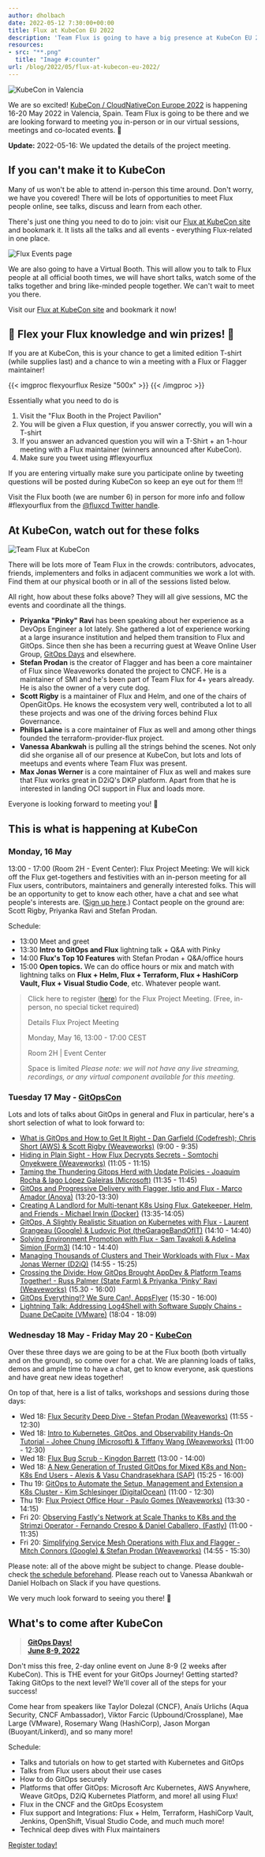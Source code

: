 ```yaml
---
author: dholbach
date: 2022-05-12 7:30:00+00:00
title: Flux at KubeCon EU 2022
description: 'Team Flux is going to have a big presence at KubeCon EU 2022. We very much look forward to meeting you in-person in Valencia and online. Find all the relevant information in here: who to meet there, all the relevant talks and events, prizes and more. The Flux community is coming together again!' 
resources:
- src: "**.png"
  title: "Image #:counter"
url: /blog/2022/05/flux-at-kubecon-eu-2022/
---
```


![KubeCon in Valencia](kubecon-featured.png)

We are so excited! [KubeCon / CloudNativeCon Europe
2022](https://events.linuxfoundation.org/kubecon-cloudnativecon-europe/)
is happening 16-20 May 2022 in Valencia, Spain. Team Flux is going to be
there and we are looking forward to meeting you in-person or in our
virtual sessions, meetings and co-located events. 🎉

**Update:** 2022-05-16: We updated the details of the project meeting.

## If you can't make it to KubeCon

Many of us won't be able to attend in-person this time around. Don't
worry, we have you covered! There will be lots of opportunities to meet
Flux people online, see talks, discuss and learn from each other.

There's just one thing you need to do to join: visit our [Flux at
KubeCon site](https://bit.ly/flux_kubeconEU2022) and
bookmark it. It lists all the talks and all events - everything
Flux-related in one place.

![Flux Events page](flux-events.png)

We are also going to have a Virtual Booth. This will allow you to talk
to Flux people at all official booth times, we will have short talks,
watch some of the talks together and bring like-minded people together.
We can't wait to meet you there.

Visit our [Flux at KubeCon site](https://bit.ly/flux_kubeconEU2022)
and bookmark it now!

## 🎉 Flex your Flux knowledge and win prizes! 🎉

If you are at KubeCon, this is your chance to get a limited edition
T-shirt (while supplies last) and a chance to win a meeting with a Flux
or Flagger maintainer!

{{< imgproc flexyourflux Resize "500x" >}}
{{< /imgproc >}}

Essentially what you need to do is

1. Visit the \"Flux Booth in the Project Pavilion\"
1. You will be given a Flux question, if you answer correctly, you will
   win a T-shirt
1. If you answer an advanced question you will win a T-Shirt + an 1-hour
   meeting with a Flux maintainer (winners announced after KubeCon).
1. Make sure you tweet using \#flexyourflux

If you are entering virtually make sure you participate online by
tweeting questions will be posted during KubeCon so keep an eye out for
them !!!

Visit the Flux booth (we are number 6) in person for more info and
follow #flexyourflux from the [@fluxcd Twitter
handle](https://twitter.com/fluxcd).

## At KubeCon, watch out for these folks

![Team Flux at KubeCon](team-flux-at-kubecon.png)

There will be lots more of Team Flux in the crowds: contributors,
advocates, friends, implementers and folks in adjacent communities we
work a lot with. Find them at our physical booth or in all of the
sessions listed below.

All right, how about these folks above? They will all give sessions, MC
the events and coordinate all the things.

- **Priyanka "Pinky" Ravi** has been speaking about her experience as
   a DevOps Engineer a lot lately. She gathered a lot of experience
   working at a large insurance institution and helped them
   transition to Flux and GitOps. Since then she has been a recurring
   guest at Weave Online User Group, [GitOps
   Days](https://www.gitopsdays.com/) and elsewhere.
- **Stefan Prodan** is the creator of Flagger and has been a core
   maintainer of Flux since Weaveworks donated the project to CNCF.
   He is a maintainer of SMI and he\'s been part of Team Flux for 4+
   years already. He is also the owner of a very cute dog.
- **Scott Rigby** is a maintainer of Flux and Helm, and one of the
   chairs of OpenGitOps. He knows the ecosystem very well,
   contributed a lot to all these projects and was one of the driving
   forces behind Flux Governance.
- **Philips Laine** is a core maintainer of Flux as well and among
   other things founded the terraform-provider-flux project.
- **Vanessa Abankwah** is pulling all the strings behind the scenes.
   Not only did she organise all of our presence at KubeCon, but lots
   and lots of meetups and events where Team Flux was present.
- **Max Jonas Werner** is a core maintainer of Flux as well and makes
   sure that Flux works great in D2iQ's DKP platform. Apart from that
   he is interested in landing OCI support in Flux and loads more.

Everyone is looking forward to meeting you! 💖

## This is what is happening at KubeCon

### Monday, 16 May

13:00 - 17:00 (Room 2H - Event Center): Flux Project Meeting: We will
kick off the Flux get-togethers and festivities with an in-person
meeting for all Flux users, contributors, maintainers and generally
interested folks. This will be an opportunity to get to know each other,
have a chat and see what people's interests are. ([Sign up
here](https://linuxfoundation.surveymonkey.com/r/WYGBGPZ).)
Contact people on the ground are: Scott Rigby, Priyanka Ravi and Stefan
Prodan.

Schedule:

- 13:00 Meet and greet
- 13:30 **Intro to GitOps and Flux** lightning talk + Q&A with Pinky
- 14:00 **Flux's Top 10 Features** with Stefan Prodan + Q&A/office hours
- 15:00 **Open topics.** We can do office hours or mix and match with lightning talks on **Flux + Helm, Flux + Terraform, Flux + HashiCorp Vault, Flux + Visual Studio Code**, etc. Whatever people want.

> Click here to register
> ([here](https://linuxfoundation.surveymonkey.com/r/WYGBGPZ))
> for the Flux Project Meeting.
> (Free, in-person, no special ticket required)
>
> Details Flux Project Meeting
>
> Monday, May 16, 13:00 - 17:00 CEST
>
> Room 2H \| Event Center
>
> Space is limited *Please note: we will not have any live streaming,
> recordings, or any virtual component available for this meeting.*

### Tuesday 17 May - [GitOpsCon](https://events.linuxfoundation.org/gitopscon-europe/program/schedule/)

Lots and lots of talks about GitOps in general and Flux in particular,
here's a short selection of what to look forward to:

- [What is GitOps and How to Get It Right - Dan Garfield (Codefresh);
   Chris Short (AWS) & Scott Rigby
   (Weaveworks)](https://sched.co/zrpk) (9:00 - 9:35)
- [Hiding in Plain Sight - How Flux Decrypts Secrets - Somtochi
   Onyekwere (Weaveworks)](https://sched.co/zrq5)
   (11:05 - 11:15)
- [Taming the Thundering Gitops Herd with Update Policies - Joaquim
   Rocha & Iago López Galeiras
   (Microsoft)](https://sched.co/zrqK) (11:35 - 11:45)
- [GitOps and Progressive Delivery with Flagger, Istio and Flux -
   Marco Amador (Anova)](https://sched.co/zrqW)
   (13:20-13:30)
- [Creating A Landlord for Multi-tenant K8s Using Flux, Gatekeeper,
   Helm, and Friends - Michael Irwin
   (Docker)](https://sched.co/zrqf) (13:35-14:05)
- [GitOps, A Slightly Realistic Situation on Kubernetes with Flux -
   Laurent Grangeau (Google) & Ludovic Piot
   (theGarageBandOfIT)](https://sched.co/zrqi) (14:10 -
   14:40)
- [Solving Environment Promotion with Flux - Sam Tavakoli & Adelina
   Simion (Form3)](https://sched.co/zrql) (14:10 -
   14:40)
- [Managing Thousands of Clusters and Their Workloads with Flux - Max
   Jonas Werner (D2iQ)](https://sched.co/zrqu) (14:55 -
   15:25)
- [Crossing the Divide: How GitOps Brought AppDev & Platform Teams
   Together! - Russ Palmer (State Farm) & Priyanka 'Pinky' Ravi
   (Weaveworks)](https://sched.co/zrqx) (15.30 - 16:00)
- [GitOps Everything!? We Sure Can!,
   AppsFlyer](https://sched.co/zrr0) (15:30 - 16:00)
- [Lightning Talk: Addressing Log4Shell with Software Supply Chains -
   Duane DeCapite (VMware)](https://sched.co/ytwg)
   (18:04 - 18:09)

### Wednesday 18 May - Friday May 20 - [KubeCon](https://kccnceu2022.sched.com/?iframe=no)

Over these three days we are going to be at the Flux booth (both
virtually and on the ground), so come over for a chat. We are planning
loads of talks, demos and ample time to have a chat, get to know
everyone, ask questions and have great new ideas together!

On top of that, here is a list of talks, workshops and sessions during
those days:

- Wed 18: [Flux Security Deep Dive - Stefan Prodan
   (Weaveworks)](https://sched.co/ytlV) (11:55 - 12:30)
- Wed 18: [Intro to Kubernetes, GitOps, and Observability Hands-On
   Tutorial - Johee Chung (Microsoft) & Tiffany Wang
   (Weaveworks)](https://sched.co/ytkj) (11:00 - 12:30)
- Wed 18: [Flux Bug Scrub - Kingdon
   Barrett](https://weaveworks.zoom.us/j/85821738864?pwd=cjk4QjRabEpUVlRlcFBqMm9UZ2xNZz09)
   (13:00 - 14:00)
- Wed 18: [A New Generation of Trusted GitOps for Mixed K8s and
   Non-K8s End Users - Alexis & Vasu Chandrasekhara
   (SAP)](https://sched.co/ytmW) (15:25 - 16:00)
- Thu 19: [GitOps to Automate the Setup, Management and Extension a
   K8s Cluster - Kim Schlesinger
   (DigitalOcean)](https://sched.co/yto4) (11:00 -
   12:30)
- Thu 19: [Flux Project Office Hour - Paulo Gomes
   (Weaveworks)](https://kccnceu2022.sched.com/event/10Bwn/virtual-project-office-hours-flux)
   (13:30 - 14:15)
- Fri 20: [Observing Fastly's Network at Scale Thanks to K8s and the
   Strimzi Operator - Fernando Crespo & Daniel Caballero,
   (Fastly)](https://sched.co/ytrM) (11:00 - 11:35)
- Fri 20: [Simplifying Service Mesh Operations with Flux and
   Flagger - Mitch Connors (Google) & Stefan Prodan
   (Weaveworks)](https://kccnceu2022.sched.com/#)
   (14:55 - 15:30)

Please note: all of the above might be subject to change. Please
double-check [the schedule
beforehand](https://bit.ly/flux_kubeconEU2022). Please
reach out to Vanessa Abankwah or Daniel Holbach on Slack if you have
questions.

We very much look forward to seeing you there! 💖

## What's to come after KubeCon

> **[GitOps Days!](https://www.gitopsdays.com)**  
> **[June 8-9, 2022](https://www.gitopsdays.com)**

Don't miss this free, 2-day online event on June 8-9 (2 weeks after KubeCon). This is THE event for your GitOps Journey! Getting started? Taking GitOps to the next level? We'll cover all of the steps for your success!

Come hear from speakers like Taylor Dolezal (CNCF), Anaïs Urlichs (Aqua Security, CNCF Ambassador), Viktor Farcic (Upbound/Crossplane), Mae Large (VMware), Rosemary Wang (HashiCorp), Jason Morgan (Buoyant/Linkerd), and so many more!

Schedule:

- Talks and tutorials on how to get started with Kubernetes and GitOps
- Talks from Flux users about their use cases
- How to do GitOps securely
- Platforms that offer GitOps: Microsoft Arc Kubernetes, AWS Anywhere, Weave GitOps, D2iQ Kubernetes Platform, and more! all using Flux!
- Flux in the CNCF and the GitOps Ecosystem
- Flux support and Integrations: Flux + Helm, Terraform, HashiCorp Vault, Jenkins, OpenShift, Visual Studio Code, and much much more!
- Technical deep dives with Flux maintainers

[Register today!](https://www.gitopsdays.com)

